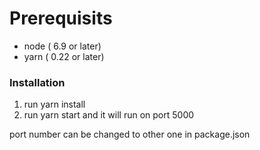 # Prerequisits

* node ( 6.9 or later)
* yarn ( 0.22 or later)


### Installation

1. run yarn install
2. run yarn start and it will run on port 5000

port number can be changed to other one in package.json